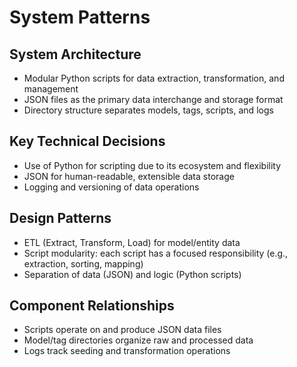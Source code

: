 # System Patterns

## System Architecture
- Modular Python scripts for data extraction, transformation, and management
- JSON files as the primary data interchange and storage format
- Directory structure separates models, tags, scripts, and logs

## Key Technical Decisions
- Use of Python for scripting due to its ecosystem and flexibility
- JSON for human-readable, extensible data storage
- Logging and versioning of data operations

## Design Patterns
- ETL (Extract, Transform, Load) for model/entity data
- Script modularity: each script has a focused responsibility (e.g., extraction, sorting, mapping)
- Separation of data (JSON) and logic (Python scripts)

## Component Relationships
- Scripts operate on and produce JSON data files
- Model/tag directories organize raw and processed data
- Logs track seeding and transformation operations 
